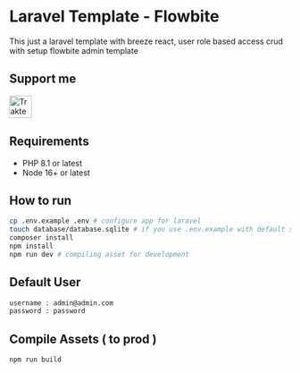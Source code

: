 # Laravel Template - Flowbite

This just a laravel template with breeze react, user role based access crud with setup flowbite admin template
## Support me

<a href="https://trakteer.id/ajikamaludin" target="_blank"><img id="wse-buttons-preview" src="https://cdn.trakteer.id/images/embed/trbtn-blue-2.png" height="40" style="border:0px;height:40px;" alt="Trakteer Saya"></a>

## Requirements

- PHP 8.1 or latest
- Node 16+ or latest

## How to run

```bash
cp .env.example .env # configure app for laravel
touch database/database.sqlite # if you use .env.example with default sqlite database
composer install
npm install
npm run dev # compiling asset for development
```

## Default User

```bash
username : admin@admin.com
password : password
```

## Compile Assets ( to prod )

```bash
npm run build
```
